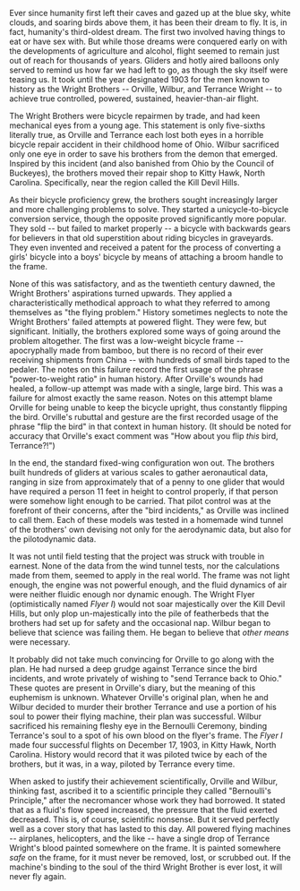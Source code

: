 Ever since humanity first left their caves
and gazed up at the blue sky,
white clouds,
and soaring birds above them,
it has been their dream to fly.
It is,
in fact,
humanity's third-oldest dream.
The first two involved having
things to eat
or have sex with.
But while those dreams
were conquered early on
with the developments
of agriculture and alcohol,
flight seemed to remain
just out of reach for thousands of years.
Gliders and hotly aired balloons
only served to remind us
how far we had left to go,
as though the sky itself
were teasing us.
It took until the year designated 1903
for the men known to history as the Wright Brothers --
Orville, Wilbur, and Terrance Wright --
to achieve true
controlled, powered, sustained, heavier-than-air flight.

The Wright Brothers were bicycle repairmen
by trade,
and had keen mechanical eyes from a young age.
This statement is only five-sixths literally true,
as Orville and Terrance each lost both eyes
in a horrible bicycle repair accident
in their childhood home of Ohio.
Wilbur sacrificed only one eye
in order to save his brothers
from the demon that emerged.
Inspired by this incident
(and also banished from Ohio
by the Council of Buckeyes),
the brothers moved their
repair shop to Kitty Hawk, North Carolina.
Specifically,
near the region called the Kill Devil Hills.

As their bicycle proficiency grew,
the brothers sought increasingly larger
and more challenging problems to solve.
They started a unicycle-to-bicycle conversion service,
though the opposite proved significantly more popular.
They sold --
but failed to market properly --
a bicycle with backwards gears
for believers in that old superstition
about riding bicycles in graveyards.
They even invented and received a patent
for the process of converting a girls' bicycle
into a boys' bicycle
by means of attaching a broom handle to the frame.

None of this was satisfactory,
and as the twentieth century dawned,
the Wright Brothers' aspirations turned upwards.
They applied a characteristically methodical approach
to what they referred to among themselves
as "the flying problem."
History sometimes neglects to note
the Wright Brothers' failed attempts at powered flight.
They were few,
but significant.
Initially,
the brothers explored some ways
of going around the problem altogether.
The first was a low-weight bicycle frame --
apocryphally made from bamboo,
but there is no record of their ever receiving
shipments from China --
with hundreds of small birds taped to the pedaler.
The notes on this failure
record the first usage of the phrase
"power-to-weight ratio" in human history.
After Orville's wounds had healed,
a follow-up attempt was made
with a single, large bird.
This was a failure for
almost exactly the same reason.
Notes on this attempt blame Orville
for being unable to keep the bicycle upright,
thus constantly flipping the bird.
Orville's rubuttal and gesture
are the first recorded usage of the phrase
"flip the bird" in that context
in human history.
(It should be noted for accuracy
that Orville's exact comment was
"How about you flip *this* bird, Terrance?!")

In the end,
the standard fixed-wing configuration won out.
The brothers built hundreds of gliders
at various scales
to gather aeronautical data,
ranging in size from approximately that of a penny
to one glider that would have required
a person 11 feet in height to control properly,
if that person were somehow light enough
to be carried.
That pilot control was at the forefront
of their concerns,
after the "bird incidents,"
as Orville was inclined to call them.
Each of these models was tested
in a homemade wind tunnel
of the brothers' own devising
not only for the aerodynamic data,
but also for the pilotodynamic data.

It was not until field testing
that the project was struck with trouble
in earnest.
None of the data from the wind tunnel tests,
nor the calculations made from them,
seemed to apply in the real world.
The frame was not light enough,
the engine was not powerful enough,
and the fluid dynamics of air were neither
fluidic enough nor dynamic enough.
The Wright Flyer
(optimistically named <i>Flyer I</i>)
would not soar majestically over the Kill Devil Hills,
but only plop un-majestically
into the pile of featherbeds
that the brothers had set up for safety
and the occasional nap.
Wilbur began to believe
that science was failing them.
He began to believe
that *other means* were necessary.

It probably did not take much convincing
for Orville to go along with the plan.
He had nursed a deep grudge
against Terrance
since the bird incidents,
and wrote privately of wishing to
"send Terrance back to Ohio."
These quotes are present in Orville's diary,
but the meaning of this euphemism is unknown.
Whatever Orville's original plan,
when he and Wilbur decided to
murder their brother Terrance
and use a portion of his soul
to power their flying machine,
their plan was successful.
Wilbur sacrificed his remaining fleshy eye
in the Bernoulli Ceremony,
binding Terrance's soul
to a spot of his own blood
on the flyer's frame.
The <i>Flyer I</i> made four successful flights
on December 17, 1903,
in Kitty Hawk, North Carolina.
History would record that it was piloted
twice by each of the brothers,
but it was,
in a way,
piloted by Terrance every time.

When asked to justify their achievement scientifically,
Orville and Wilbur,
thinking fast,
ascribed it to a scientific principle
they called "Bernoulli's Principle,"
after the necromancer
whose work they had borrowed.
It stated that as a fluid's flow speed increased,
the pressure that the fluid exerted decreased.
This is,
of course,
scientific nonsense.
But it served perfectly well
as a cover story
that has lasted to this day.
All powered flying machines --
airplanes, helicopters, and the like --
have a single drop of Terrance Wright's blood
painted somewhere on the frame.
It is painted somewhere *safe* on the frame,
for it must never be removed, lost, or scrubbed out.
If the machine's binding to the soul
of the third Wright Brother is ever lost,
it will never fly again.
